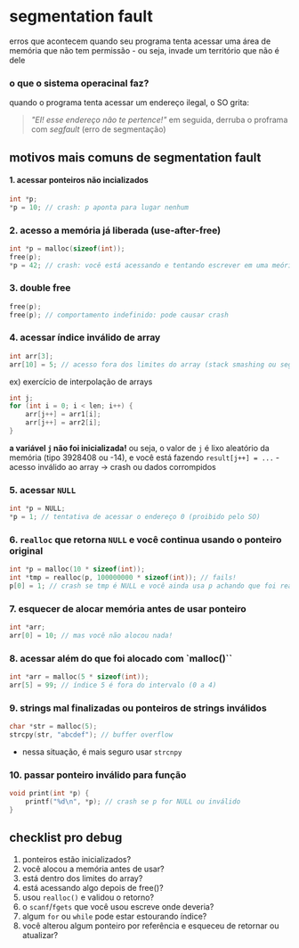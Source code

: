 # segmentation fault
erros que acontecem quando seu programa tenta acessar uma área de memória que não tem permissão - ou seja, invade um território que não é dele

### o que o sistema operacinal faz?
quando o programa tenta acessar um endereço ilegal, o SO grita:
> *"EI! esse endereço não te pertence!"*
> em seguida, derruba o proframa com *segfault* (erro de segmentação)

## motivos mais comuns de segmentation fault

#### 1. acessar ponteiros não incializados
```c
int *p;
*p = 10; // crash: p aponta para lugar nenhum
```

### 2. acesso a memória já liberada (use-after-free)
```c
int *p = malloc(sizeof(int));
free(p);
*p = 42; // crash: você está acessando e tentando escrever em uma meória que já devolveu
```

### 3. double free
```c
free(p);
free(p); // comportamento indefinido: pode causar crash
```

### 4. acessar índice inválido de array
```c
int arr[3];
arr[10] = 5; // acesso fora dos limites do array (stack smashing ou segfault)
```

ex) exercício de interpolação de arrays
```c
int j;
for (int i = 0; i < len; i++) {
    arr[j++] = arr1[i];
    arr[j++] = arr2[i];
}
```
**a variável `j` não foi inicializada!** ou seja, o valor de `j` é lixo aleatório da memória (tipo 3928408 ou -14), e você está fazendo `result[j++] = ...` - acesso inválido ao array -> crash ou dados corrompidos

### 5. acessar `NULL`
```c
int *p = NULL;
*p = 1; // tentativa de acessar o endereço 0 (proibido pelo SO)
```

### 6. `realloc` que retorna `NULL` e você continua usando o ponteiro original
```c
int *p = malloc(10 * sizeof(int));
int *tmp = realloc(p, 100000000 * sizeof(int)); // fails!
p[0] = 1; // crash se tmp é NULL e você ainda usa p achando que foi realocado
```

### 7. esquecer de alocar memória antes de usar ponteiro
```c
int *arr;
arr[0] = 10; // mas você não alocou nada!
```

### 8. acessar além do que foi alocado com `malloc()``
```c
int *arr = malloc(5 * sizeof(int));
arr[5] = 99; // índice 5 é fora do intervalo (0 a 4)
```

### 9. strings mal finalizadas ou ponteiros de strings inválidos
```c
char *str = malloc(5);
strcpy(str, "abcdef"); // buffer overflow
```
* nessa situação, é mais seguro usar `strcnpy`

### 10. passar ponteiro inválido para função
```c
void print(int *p) {
    printf("%d\n", *p); // crash se p for NULL ou inválido
}
```

## checklist pro debug
1. ponteiros estão inicializados?
2. você alocou a memória antes de usar?
3. está dentro dos limites do array?
3. está acessando algo depois de free()?
4. usou `realloc()` e validou o retorno?
5. o `scanf`/`fgets` que você usou escreve onde deveria?
6. algum `for` ou `while` pode estar estourando índice?
7. você alterou algum ponteiro por referência e esqueceu de retornar ou atualizar?